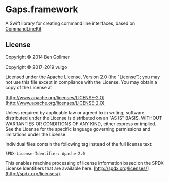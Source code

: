 # Gaps.framework

A Swift library for creating command line interfaces, based on [CommandLineKit](https://github.com/jatoben/CommandLine)

## License

Copyright © 2014 Ben Gollmer

Copyright © 2017-2019 vulgo

Licensed under the Apache License, Version 2.0 (the "License"); you may not use this file except in compliance with the License. You may obtain a copy of the License at

[http://www.apache.org/licenses/LICENSE-2.0](http://www.apache.org/licenses/LICENSE-2.0)

Unless required by applicable law or agreed to in writing, software distributed under the License is distributed on an "AS IS" BASIS, WITHOUT WARRANTIES OR CONDITIONS OF ANY KIND, either express or implied. See the License for the specific language governing permissions and limitations under the License.

Individual files contain the following tag instead of the full license text:

```
SPDX-License-Identifier: Apache-2.0
```

This enables machine processing of license information based on the SPDX License Identifiers that are available here: [http://spdx.org/licenses/](http://spdx.org/licenses/).
